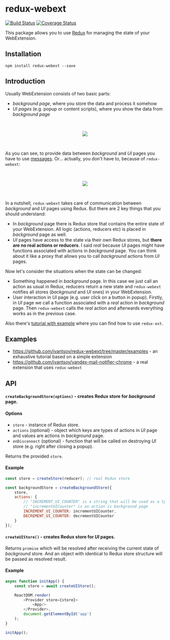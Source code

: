 # redux-webext

[![Build Status](https://travis-ci.org/ivantsov/redux-webext.svg?branch=master)](https://travis-ci.org/ivantsov/redux-webext)
[![Coverage Status](https://coveralls.io/repos/github/ivantsov/redux-webext/badge.svg?branch=master)](https://coveralls.io/github/ivantsov/redux-webext?branch=master)

This package allows you to use [Redux](https://github.com/reactjs/redux) for managing the state of your WebExtension.

## Installation

`npm install redux-webext --save`

## Introduction

Usually WebExtension consists of two basic parts:
 
* _background page_, where you store the data and process it somehow
* _UI pages_ (e.g. popup or content scripts), where you show the data from _background page_

<br/>
<p align="center">
  <img src="https://cloud.githubusercontent.com/assets/1555792/19413626/dd0f33be-9332-11e6-801f-090ffb8eced4.png"/>
</p>
<br/>

As you can see, to provide data between _background_ and _UI_ pages you have to use [messages](https://developer.chrome.com/extensions/messaging). Or... actually, you don't have to, because of `redux-webext`:

<br/>
<p align="center">
  <img src="https://cloud.githubusercontent.com/assets/1555792/19413725/21031a42-9336-11e6-85ce-d5dc63104936.png"/>
</p>
<br/>

In a nutshell, `redux-webext` takes care of communication between _background_ and _UI_ pages using Redux. But there are 2 key things that you should understand:

* In _background_ page there is Redux store that contains the entire state of your WebExtension. All logic (actions, reducers etc) is placed in _background_ page as well.
* _UI_ pages have access to the state via their own Redux stores, but **there are no real actions or reducers**. I said *real* because _UI_ pages might have functions associated with actions in _background_ page. You can think about it like a proxy that allows you to call _background_ actions from _UI_ pages.

Now let's consider the situations when the state can be changed:

* Something happened in _background_ page. In this case we just call an action as usual in Redux, reducers return a new state and `redux-webext` notifies all stores (_background_ and _UI_ ones) in your WebExtension.
* User interaction in _UI_ page (e.g. user click on a button in popup). Firstly, in _UI_ page we call a function associated with a *real* action in _background_ page. Then `redux-webext` calls the _real_ action and afterwards everything works as in the previous case.

Also there's [tutorial with example](https://github.com/ivantsov/redux-webext/tree/master/examples) where you can find how to use `redux-ext`.

## Examples

* https://github.com/ivantsov/redux-webext/tree/master/examples - an exhaustive tutorial based on a simple extension
* https://github.com/ivantsov/yandex-mail-notifier-chrome - a real extension that uses `redux-webext`

## API

#### `createBackgroundStore(options)` - creates Redux store for _background_ page.

#### Options

- `store` - instance of Redux store.
- `actions` (optional) - object which keys are types of actions in _UI_ page and values are actions in _background_ page.
- `onDisconnect` (optional) - function that will be called on destroying _UI_ store (e.g. right after closing a popup).

Returns the provided `store`.

#### Example

```js
const store = createStore(reducer); // real Redux store

const backgroundStore = createBackgroundStore({
    store,
    actions: {
        // "INCREMENT_UI_COUNTER" is a string that will be used as a type of action in UI page
        // "incrementUICounter" is an action is background page
        INCREMENT_UI_COUNTER: incrementUICounter,
        DECREMENT_UI_COUNTER: decrementUICounter
    }
});
```

#### `createUIStore()` - creates Redux store for _UI_ pages.

Returns `promise` which will be resolved after receiving the current state of _background_ store. And an object with identical to Redux store structure will be passed as resolved result.

#### Example

```js
async function initApp() {
    const store = await createUIStore();

    ReactDOM.render(
        <Provider store={store}>
            <App/>
        </Provider>,
        document.getElementById('app')
    );
}

initApp();
```
